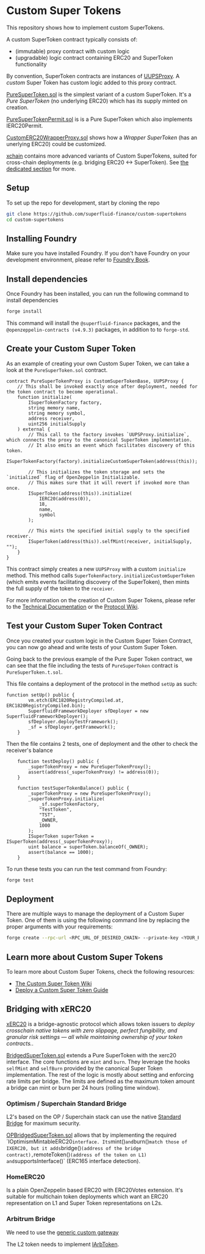 # Custom Super Tokens

This repository shows how to implement custom SuperTokens.

A custom SuperToken contract typically consists of:
* (immutable) proxy contract with custom logic
* (upgradable) logic contract containing ERC20 and SuperToken functionality

By convention, SuperToken contracts are instances of [UUPSProxy](https://github.com/superfluid-finance/protocol-monorepo/blob/dev/packages/ethereum-contracts/contracts/upgradability/UUPSProxy.sol).
A _custom_ Super Token has custom logic added to this proxy contract.

[PureSuperToken.sol](src/PureSuperToken.sol) is the simplest variant of a custom SuperToken. It's a _Pure SuperToken_ (no underlying ERC20) which has its supply minted on creation.

[PureSuperTokenPermit.sol](src/PureSuperTokenPermit.sol) is is a Pure SuperToken which also implements IERC20Permit.

[CustomERC20WrapperProxy.sol](src/CustomERC20WrapperProxy.sol) shows how a _Wrapper SuperToken_ (has an unerlying ERC20) could be customized.

[xchain](src/xchain) contains more advanced variants of Custom SuperTokens, suited for cross-chain deployments (e.g. bridging ERC20 <-> SuperToken). See [the dedicated section](#bridging-with-xerc20) for more.

## Setup

To set up the repo for development, start by cloning the repo

```bash
git clone https://github.com/superfluid-finance/custom-supertokens
cd custom-supertokens
```

## Installing Foundry

Make sure you have installed Foundry. If you don't have Foundry on your development environment, please refer to [Foundry Book](https://book.getfoundry.sh/).

## Install dependencies

Once Foundry has been installed, you can run the following command to install dependencies

```bash
forge install
```
This command will install the `@superfluid-finance` packages, and the `@openzeppelin-contracts (v4.9.3)` packages, in addition to to `forge-std`.

## Create your Custom Super Token

As an example of creating your own Custom Super Token, we can take a look at the `PureSuperToken.sol` contract.

```solidity
contract PureSuperTokenProxy is CustomSuperTokenBase, UUPSProxy {
	// This shall be invoked exactly once after deployment, needed for the token contract to become operational.
	function initialize(
		ISuperTokenFactory factory,
		string memory name,
		string memory symbol,
		address receiver,
		uint256 initialSupply
	) external {
		// This call to the factory invokes `UUPSProxy.initialize`, which connects the proxy to the canonical SuperToken implementation.
		// It also emits an event which facilitates discovery of this token.
		ISuperTokenFactory(factory).initializeCustomSuperToken(address(this));

		// This initializes the token storage and sets the `initialized` flag of OpenZeppelin Initializable.
		// This makes sure that it will revert if invoked more than once.
		ISuperToken(address(this)).initialize(
			IERC20(address(0)),
			18,
			name,
			symbol
		);

		// This mints the specified initial supply to the specified receiver.
		ISuperToken(address(this)).selfMint(receiver, initialSupply, "");
	}
}
```

This contract simply creates a new `UUPSProxy` with a custom `initialize` method.
This method calls `SuperTokenFactory.initializeCustomSuperToken` (which emits events facilitating discovery of the SuperToken), then mints the full supply of the token to the `receiver`.

For more information on the creation of Custom Super Tokens, please refer to the [Technical Documentation](https://docs.superfluid.finance/docs/protocol/super-tokens/guides/deploy-super-token/deploy-custom-super-token) or the [Protocol Wiki](https://github.com/superfluid-finance/protocol-monorepo/wiki/About-Custom-Super-Token).

## Test your Custom Super Token Contract

Once you created your custom logic in the Custom Super Token Contract, you can now go ahead and write tests of your Custom Super Token.

Going back to the previous example of the Pure Super Token contract, we can see that the file including the tests of `PureSuperToken` contract is `PureSuperToken.t.sol`.

This file contains a deployment of the protocol in the method `setUp` as such:

```solidity
function setUp() public {
		vm.etch(ERC1820RegistryCompiled.at, ERC1820RegistryCompiled.bin);
		SuperfluidFrameworkDeployer sfDeployer = new SuperfluidFrameworkDeployer();
		sfDeployer.deployTestFramework();
		_sf = sfDeployer.getFramework();
	}
```

Then the file contains 2 tests, one of deployment and the other to check the receiver's balance

```solidity
	function testDeploy() public {
		_superTokenProxy = new PureSuperTokenProxy();
		assert(address(_superTokenProxy) != address(0));
	}

	function testSuperTokenBalance() public {
		_superTokenProxy = new PureSuperTokenProxy();
		_superTokenProxy.initialize(
			_sf.superTokenFactory,
			"TestToken",
			"TST",
			_OWNER,
			1000
		);
		ISuperToken superToken = ISuperToken(address(_superTokenProxy));
		uint balance = superToken.balanceOf(_OWNER);
		assert(balance == 1000);
	}
```

To run these tests you can run the test command from Foundry:

```bash
forge test
```

## Deployment

There are multiple ways to manage the deployment of a Custom Super Token. One of them is using the following command line by replacing the proper arguments with your requirements:

```bash
forge create --rpc-url <RPC_URL_OF_DESIRED_CHAIN> --private-key <YOUR_PRIVATE_KEY> --etherscan-api-key <YOUR_ETHERSCAN_API_KEY> --verify --via-ir src/PureSuperToken.sol:PureSuperTokenProxy
```

## Learn more about Custom Super Tokens

To learn more about Custom Super Tokens, check the following resources:

- [The Custom Super Token Wiki](https://github.com/superfluid-finance/protocol-monorepo/wiki/About-Custom-Super-Token)
- [Deploy a Custom Super Token Guide](https://docs.superfluid.finance/docs/protocol/super-tokens/guides/deploy-super-token/deploy-custom-super-token)

## Bridging with xERC20

[xERC20](https://www.xerc20.com/) is a bridge-agnostic protocol which allows token issuers to _deploy crosschain native tokens with zero slippage, perfect fungibility, and granular risk settings — all while maintaining ownership of your token contracts._.

[BridgedSuperToken.sol](src/xchain/BridgedSuperToken.sol) extends a Pure SuperToken with the xerc20 interface.
The core functions are `mint` and `burn`. They leverage the hooks `selfMint` and `selfBurn` provided by the canonical Super Token implementation.
The rest of the logic is mostly about setting and enforcing rate limits per bridge. The limits are defined as the maximum token amount a bridge can mint or burn per 24 hours (rolling time window).

### Optimism / Superchain Standard Bridge

L2's based on the OP / Superchain stack can use the native [Standard Bridge](https://docs.optimism.io/builders/app-developers/bridging/standard-bridge) for maximum security.

[OPBridgedSuperToken.sol](src/xchain/OPBridgedSuperToken.sol) allows that by implementing the required ´IOptimismMintableERC20` interface.
Its `mint()` and `burn()` match those of IXERC20, but it adds `bridge()` (address of the bridge contract), `remoteToken()` (address of the token on L1) and `supportsInterface()` (ERC165 interface detection).

### HomeERC20

Is a plain OpenZeppelin based ERC20 with ERC20Votes extension.
It's suitable for multichain token deployments which want an ERC20 representation on L1 and Super Token representations on L2s.

### Arbitrum Bridge

We need to use the [generic custom gateway](https://docs.arbitrum.io/build-decentralized-apps/token-bridging/token-bridge-erc20#the-arbitrum-generic-custom-gateway)

The L2 token needs to implement [IArbToken](https://github.com/OffchainLabs/token-bridge-contracts/blob/main/contracts/tokenbridge/arbitrum/IArbToken.sol).


